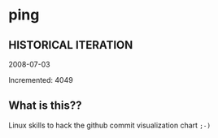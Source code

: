 # ping

## HISTORICAL ITERATION
2008-07-03

Incremented: 4049

## What is this?? 
Linux skills to hack the github commit visualization chart `;-)`
